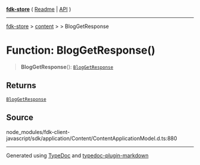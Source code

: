 [**fdk-store**](../../../README.md) ( [Readme](../../../README.md) \| [API](../../../API.md) )

---

[fdk-store](../../../API.md) > [content](../../README.md) > [<internal>](../README.md) > BlogGetResponse

# Function: BlogGetResponse()

> **BlogGetResponse**(): [`BlogGetResponse`](../type-aliases/type-alias.BlogGetResponse.md)

## Returns

[`BlogGetResponse`](../type-aliases/type-alias.BlogGetResponse.md)

## Source

node_modules/fdk-client-javascript/sdk/application/Content/ContentApplicationModel.d.ts:880

---

Generated using [TypeDoc](https://typedoc.org/) and [typedoc-plugin-markdown](https://www.npmjs.com/package/typedoc-plugin-markdown)
